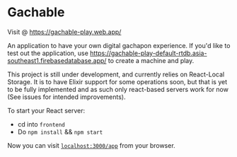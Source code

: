 # Gachable

Visit @ https://gachable-play.web.app/

An application to have your own digital gachapon experience.
If you'd like to test out the application, use https://gachable-play-default-rtdb.asia-southeast1.firebasedatabase.app/ to create a machine and play.

This project is still under development, and currently relies on React-Local Storage.
It is to have Elixir support for some operations soon, but that is yet to be fully implemented and as such only react-based servers work for now (See issues for intended improvements).

To start your React server:

- cd into `frontend`
- Do `npm install` && `npm start`

Now you can visit [`localhost:3000/app`](http://localhost:3000/app) from your browser.
